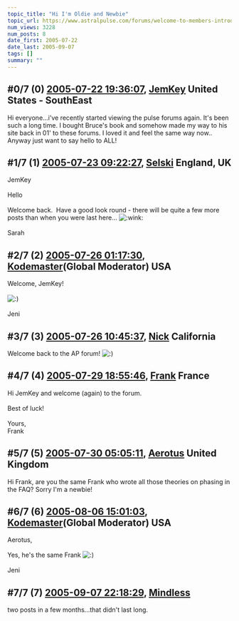```yaml
---
topic_title: "Hi I'm Oldie and Newbie"
topic_url: https://www.astralpulse.com/forums/welcome-to-members-introductions!/hi-i-m-oldie-and-newbie
num_views: 3228
num_posts: 8
date_first: 2005-07-22
date_last: 2005-09-07
tags: []
summary: ""
---
```


## \#0/7 (0) [2005-07-22 19:36:07](https://www.astralpulse.com/forums/index.php?msg=171010), [JemKey](https://www.astralpulse.com/forums/profile/?u=9501) United States - SouthEast ##
<section>
Hi everyone...i've recently started viewing the pulse forums again. It's been such a long time. I bought Bruce's book and somehow made my way to his site back in 01' to these forums. I loved it and feel the same way now.. Anyway just want to say hello to ALL!
</section>

## \#1/7 (1) [2005-07-23 09:22:27](https://www.astralpulse.com/forums/index.php?msg=171060), [Selski](https://www.astralpulse.com/forums/profile/?u=6012) England, UK ##
<section>
JemKey
<br>
<br>
Hello
<img alt="" class="bbc_img" loading="lazy" src="http://www.click-smilies.de/sammlung0304/aktion/action-smiley-030.gif"/>
<br>
<br>
Welcome back.  Have a good look round - there will be quite a few more posts than when you were last here...
<img alt=":wink:" class="smiley" src="https://www.astralpulse.com/forums/Smileys/fugue/wink.png" title="Wink"/>
<br>
<br>
Sarah
</section>

## \#2/7 (2) [2005-07-26 01:17:30](https://www.astralpulse.com/forums/index.php?msg=171278), [Kodemaster](https://www.astralpulse.com/forums/profile/?u=426)(Global Moderator) USA ##
<section>
Welcome, JemKey!
<br>
<br>
<img alt=":)" class="smiley" src="https://www.astralpulse.com/forums/Smileys/fugue/smiley.png" title="Smiley"/>
<br>
<br>
Jeni
</section>

## \#3/7 (3) [2005-07-26 10:45:37](https://www.astralpulse.com/forums/index.php?msg=171301), [Nick](https://www.astralpulse.com/forums/profile/?u=2080) California ##
<section>
Welcome back to the AP forum!
<img alt=":)" class="smiley" src="https://www.astralpulse.com/forums/Smileys/fugue/smiley.png" title="Smiley"/>
</section>

## \#4/7 (4) [2005-07-29 18:55:46](https://www.astralpulse.com/forums/index.php?msg=171600), [Frank](https://www.astralpulse.com/forums/profile/?u=359) France ##
<section>
Hi JemKey and welcome (again) to the forum.
<br>
<br>
Best of luck!
<br>
<br>
Yours,
<br>
Frank
</section>

## \#5/7 (5) [2005-07-30 05:05:11](https://www.astralpulse.com/forums/index.php?msg=171632), [Aerotus](https://www.astralpulse.com/forums/profile/?u=1689) United Kingdom ##
<section>
Hi Frank, are you the same Frank who wrote all those theories on phasing in the FAQ? Sorry I'm a newbie!
</section>

## \#6/7 (6) [2005-08-06 15:01:03](https://www.astralpulse.com/forums/index.php?msg=172252), [Kodemaster](https://www.astralpulse.com/forums/profile/?u=426)(Global Moderator) USA ##
<section>
Aerotus,
<br>
<br>
Yes, he's the same Frank
<img alt=":)" class="smiley" src="https://www.astralpulse.com/forums/Smileys/fugue/smiley.png" title="Smiley"/>
<br>
<br>
Jeni
</section>

## \#7/7 (7) [2005-09-07 22:18:29](https://www.astralpulse.com/forums/index.php?msg=175323), [Mindless](https://www.astralpulse.com/forums/profile/?u=9706)  ##
<section>
two posts in a few months...that didn't last long.
</section>